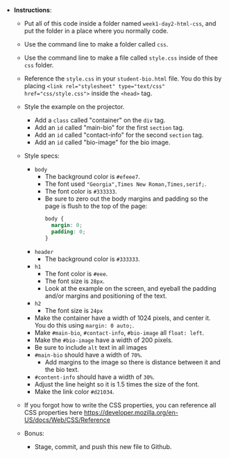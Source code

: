  * **Instructions**:

    * Put all of this code inside a folder named `week1-day2-html-css`, and put the folder in a place where you normally code. 
    * Use the command line to make a folder called `css`.
    * Use the command line to make a file called `style.css` inside of thee `css` folder.
    * Reference the `style.css` in your `student-bio.html` file. You do this by placing `<link rel="stylesheet" type="text/css" href="css/style.css">` inside the `<head>` tag.
    * Style the example on the projector.
      * Add a `class` called "container" on the `div` tag.
      * Add an `id` called "main-bio" for the first `section` tag.
      * Add an `id` called "contact-info" for the second `section` tag.
      * Add an `id` called "bio-image" for the bio image.
    * Style specs:

      * `body`
        * The background color is `#efeee7`.
        * The font used `"Georgia",Times New Roman,Times,serif;`.
        * The font color is `#333333`.
        * Be sure to zero out the body margins and padding so the page is flush to the top of the page:
          ```css
          body {
            margin: 0;
            padding: 0;
          }
          ```
      * `header`
        * The background color is `#333333`.
      * `h1`
        * The font color is `#eee`.
        * The font size is `28px`.
        * Look at the example on the screen, and eyeball the padding and/or margins and positioning of the text.
      * `h2`
        * The font size is `24px`
      * Make the container have a width of 1024 pixels, and center it. You do this using `margin: 0 auto;`.
      * Make `#main-bio`, `#contact-info`, `#bio-image` all `float: left`.
      * Make the `#bio-image` have a width of 200 pixels.
      * Be sure to include `alt` text in all images
      * `#main-bio` should have a width of `70%`.
        * Add margins to the image so there is distance between it and the bio text.
      * `#content-info` should have a width of `30%`.
      * Adjust the line height so it is 1.5 times the size of the font.
      * Make the link color `#d21034`.

    * If you forgot how to write the CSS properties, you can reference all CSS properties here <https://developer.mozilla.org/en-US/docs/Web/CSS/Reference>

    * Bonus:

      * Stage, commit, and push this new file to Github.